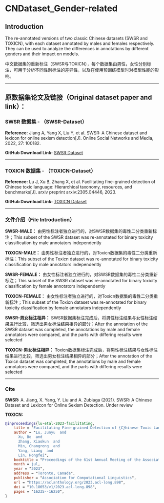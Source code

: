 # CNDataset_Gender-related

## Introduction

The re-annotated versions of two classic Chinese datasets (SWSR and TOXICN), with each dataset annotated by males and females respectively. They can be used to analyze the differences in annotations by different genders and their impact on models.

中文数据集的重新标注（SWSR与TOXICN），每个数据集由男性，女性分别标注，可用于分析不同性别标注的差异性，以及在使用预训练模型时对模型性能的影响。

---
## 原数据集论文及链接（Original dataset paper and link）：

### SWSR 数据集 - （SWSR-Dataset）

**Reference:**
Jiang A, Yang X, Liu Y, et al. SWSR: A Chinese dataset and lexicon for online sexism detection[J]. Online Social Networks and Media, 2022, 27: 100182.

**GitHub Download Link:** [SWSR Dataset](https://zenodo.org/records/4773875)

---

### TOXICN 数据集 - （TOXICN-Dataset）

**Reference:**
Lu J, Xu B, Zhang X, et al. Facilitating fine-grained detection of Chinese toxic language: Hierarchical taxonomy, resources, and benchmarks[J]. arxiv preprint arxiv:2305.04446, 2023.

**GitHub Download Link:** [TOXICN Dataset](https://github.com/DUT-lujunyu/ToxiCN)

---

### 文件介绍（File Introduction）

**SWSR-MALE：** 由男性标注者独立进行的，对SWSR数据集的毒性二分类重新标注；This subset of the SWSR dataset was re-annotated for binary toxicity classification by male annotators independently

**TOXICN-MALE：** 由男性标注者独立进行的，对Toxicn数据集的毒性二分类重新标注；This subset of the Toxicn dataset was re-annotated for binary toxicity classification by male annotators independently

**SWSR-FEMALE：** 由女性标注者独立进行的，对SWSR数据集的毒性二分类重新标注；This subset of the SWSR dataset was re-annotated for binary toxicity classification by female annotators independently

**TOXICN-FEMALE：** 由女性标注者独立进行的，对Toxicn数据集的毒性二分类重新标注；This subset of the Toxicn dataset was re-annotated for binary toxicity classification by female annotators independently

**SWSR-男女标注相异：** SWSR数据集标注完成后，将男性标注结果与女性标注结果进行比较，筛选出男女标注结果相异的部分；After the annotation of the SWSR dataset was completed, the annotations by male and female annotators were compared, and the parts with differing results were selected

**TOXICN-男女标注相异：** Toxicn数据集标注完成后，将男性标注结果与女性标注结果进行比较，筛选出男女标注结果相异的部分；After the annotation of the Toxicn dataset was completed, the annotations by male and female annotators were compared, and the parts with differing results were selected

---

### Cite

**SWSR:**
A. Jiang, X. Yang, Y. Liu and A. Zubiaga (2021). SWSR: A Chinese Dataset and Lexicon for Online Sexism Detection. Under review

**TOXICN:**
```bibtex
@inproceedings{lu-etal-2023-facilitating,
    title = "Facilitating Fine-grained Detection of {C}hinese Toxic Language: Hierarchical Taxonomy, Resources, and Benchmarks",
    author = "Lu, Junyu  and
      Xu, Bo  and
      Zhang, Xiaokun  and
      Min, Changrong  and
      Yang, Liang  and
      Lin, Hongfei",
    booktitle = "Proceedings of the 61st Annual Meeting of the Association for Computational Linguistics (Volume 1: Long Papers)",
    month = jul,
    year = "2023",
    address = "Toronto, Canada",
    publisher = "Association for Computational Linguistics",
    url = "https://aclanthology.org/2023.acl-long.898",
    doi = "10.18653/v1/2023.acl-long.898",
    pages = "16235--16250",
}
